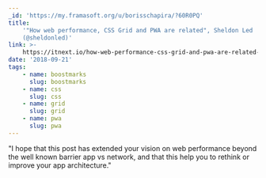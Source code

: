 ```yaml
---
_id: 'https://my.framasoft.org/u/borisschapira/?60R0PQ'
title:
    '"How web performance, CSS Grid and PWA are related", Sheldon Led
    (@sheldonled)'
link: >-
    https://itnext.io/how-web-performance-css-grid-and-pwa-are-related-873c68f385a9
date: '2018-09-21'
tags:
    - name: boostmarks
      slug: boostmarks
    - name: css
      slug: css
    - name: grid
      slug: grid
    - name: pwa
      slug: pwa
---
```


<div class="markdown"><p>&quot;I hope that this post has extended your vision on web performance beyond the well known barrier app vs network, and that this help you to rethink or improve your app architecture.&quot;
</p></div>
